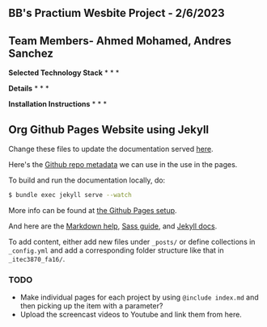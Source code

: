 ## BB's Practium Wesbite Project - 2/6/2023 ##
## Team Members- Ahmed Mohamed, Andres Sanchez ##

**Selected Technology Stack**
*
*
*

**Details**
*
*
* 

**Installation Instructions** 
*
*
*

## Org Github Pages Website using Jekyll ##

Change these files to update the documentation served
[here](https://soft-eng-practicum.github.io/).

Here's the [Github repo
metadata](https://help.github.com/articles/repository-metadata-on-github-pages/)
we can use in the use in the pages.

To build and run the documentation locally, do:

```bash
$ bundle exec jekyll serve --watch
```

More info can be found at [the Github Pages setup](https://help.github.com/articles/setting-up-your-github-pages-site-locally-with-jekyll/).

And here are the [Markdown help](https://daringfireball.net/projects/markdown/syntax), [Sass guide](http://sass-lang.com/guide), and [Jekyll docs](https://jekyllrb.com/docs/usage/).

To add content, either add new files under `_posts/` or define
collections in `_config.yml` and add a corresponding folder structure
like that in `_itec3870_fa16/`.

### TODO ###

* Make individual pages for each project by using `@include index.md`
  and then picking up the item with a parameter?
* Upload the screencast videos to Youtube and link them from here.
